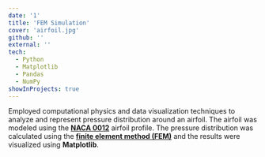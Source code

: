 ```yaml
---
date: '1'
title: 'FEM Simulation'
cover: 'airfoil.jpg'
github: ''
external: ''
tech:
  - Python
  - Matplotlib
  - Pandas
  - NumPy
showInProjects: true
---
```


Employed computational physics and data visualization techniques to analyze and represent pressure distribution around an airfoil. The airfoil was modeled using the [**NACA 0012**](https://en.wikipedia.org/wiki/NACA_airfoil) airfoil profile. The pressure distribution was calculated using the [**finite element method (FEM)**](https://en.wikipedia.org/wiki/Finite_element_method) and the results were visualized using **Matplotlib**.
